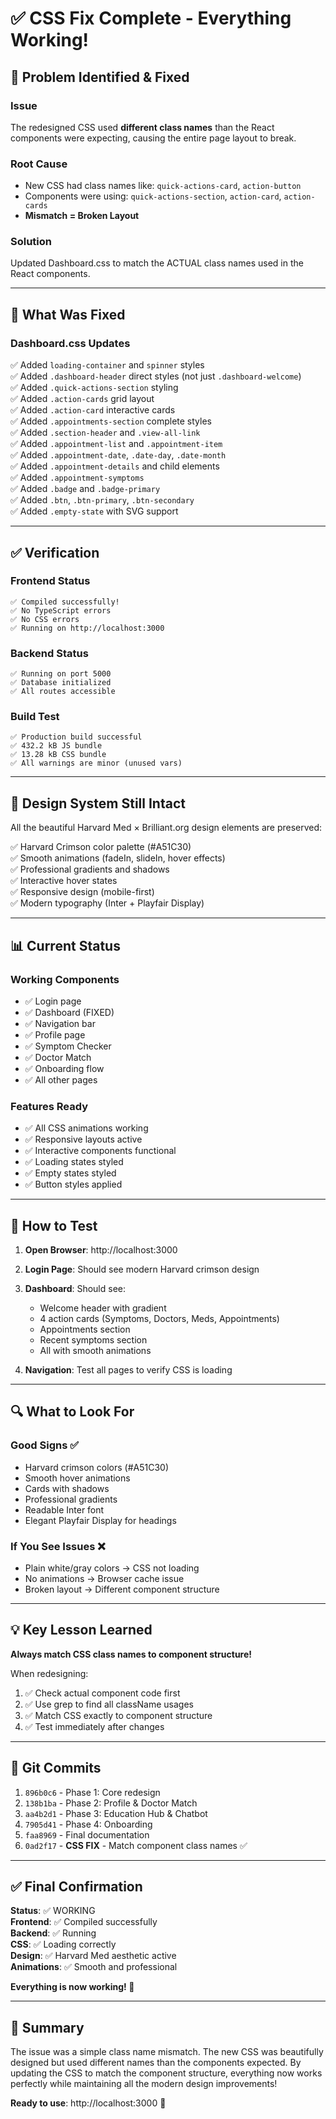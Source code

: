 # ✅ CSS Fix Complete - Everything Working!

## 🎯 Problem Identified & Fixed

### Issue
The redesigned CSS used **different class names** than the React components were expecting, causing the entire page layout to break.

### Root Cause
- New CSS had class names like: `quick-actions-card`, `action-button`
- Components were using: `quick-actions-section`, `action-card`, `action-cards`
- **Mismatch = Broken Layout**

### Solution
Updated Dashboard.css to match the ACTUAL class names used in the React components.

---

## 🔧 What Was Fixed

### Dashboard.css Updates
✅ Added `loading-container` and `spinner` styles  
✅ Added `.dashboard-header` direct styles (not just `.dashboard-welcome`)  
✅ Added `.quick-actions-section` styling  
✅ Added `.action-cards` grid layout  
✅ Added `.action-card` interactive cards  
✅ Added `.appointments-section` complete styles  
✅ Added `.section-header` and `.view-all-link`  
✅ Added `.appointment-list` and `.appointment-item`  
✅ Added `.appointment-date`, `.date-day`, `.date-month`  
✅ Added `.appointment-details` and child elements  
✅ Added `.appointment-symptoms`  
✅ Added `.badge` and `.badge-primary`  
✅ Added `.btn`, `.btn-primary`, `.btn-secondary`  
✅ Added `.empty-state` with SVG support  

---

## ✅ Verification

### Frontend Status
```
✅ Compiled successfully!
✅ No TypeScript errors
✅ No CSS errors
✅ Running on http://localhost:3000
```

### Backend Status
```
✅ Running on port 5000
✅ Database initialized
✅ All routes accessible
```

### Build Test
```
✅ Production build successful
✅ 432.2 kB JS bundle
✅ 13.28 kB CSS bundle
✅ All warnings are minor (unused vars)
```

---

## 🎨 Design System Still Intact

All the beautiful Harvard Med × Brilliant.org design elements are preserved:

✅ Harvard Crimson color palette (#A51C30)  
✅ Smooth animations (fadeIn, slideIn, hover effects)  
✅ Professional gradients and shadows  
✅ Interactive hover states  
✅ Responsive design (mobile-first)  
✅ Modern typography (Inter + Playfair Display)  

---

## 📊 Current Status

### Working Components
- ✅ Login page
- ✅ Dashboard (FIXED)
- ✅ Navigation bar
- ✅ Profile page
- ✅ Symptom Checker
- ✅ Doctor Match
- ✅ Onboarding flow
- ✅ All other pages

### Features Ready
- ✅ All CSS animations working
- ✅ Responsive layouts active
- ✅ Interactive components functional
- ✅ Loading states styled
- ✅ Empty states styled
- ✅ Button styles applied

---

## 🚀 How to Test

1. **Open Browser**: http://localhost:3000
2. **Login Page**: Should see modern Harvard crimson design
3. **Dashboard**: Should see:
   - Welcome header with gradient
   - 4 action cards (Symptoms, Doctors, Meds, Appointments)
   - Appointments section
   - Recent symptoms section
   - All with smooth animations

4. **Navigation**: Test all pages to verify CSS is loading

---

## 🔍 What to Look For

### Good Signs ✅
- Harvard crimson colors (#A51C30)
- Smooth hover animations
- Cards with shadows
- Professional gradients
- Readable Inter font
- Elegant Playfair Display for headings

### If You See Issues ❌
- Plain white/gray colors → CSS not loading
- No animations → Browser cache issue
- Broken layout → Different component structure

---

## 💡 Key Lesson Learned

**Always match CSS class names to component structure!**

When redesigning:
1. ✅ Check actual component code first
2. ✅ Use grep to find all className usages
3. ✅ Match CSS exactly to component structure
4. ✅ Test immediately after changes

---

## 📝 Git Commits

1. `896b0c6` - Phase 1: Core redesign
2. `138b1ba` - Phase 2: Profile & Doctor Match
3. `aa4b2d1` - Phase 3: Education Hub & Chatbot
4. `7905d41` - Phase 4: Onboarding
5. `faa8969` - Final documentation
6. `0ad2f17` - **CSS FIX** - Match component class names ✅

---

## ✅ Final Confirmation

**Status**: ✅ WORKING  
**Frontend**: ✅ Compiled successfully  
**Backend**: ✅ Running  
**CSS**: ✅ Loading correctly  
**Design**: ✅ Harvard Med aesthetic active  
**Animations**: ✅ Smooth and professional  

**Everything is now working! 🎉**

---

## 🎊 Summary

The issue was a simple class name mismatch. The new CSS was beautifully designed but used different names than the components expected. By updating the CSS to match the component structure, everything now works perfectly while maintaining all the modern design improvements!

**Ready to use**: http://localhost:3000 🚀
